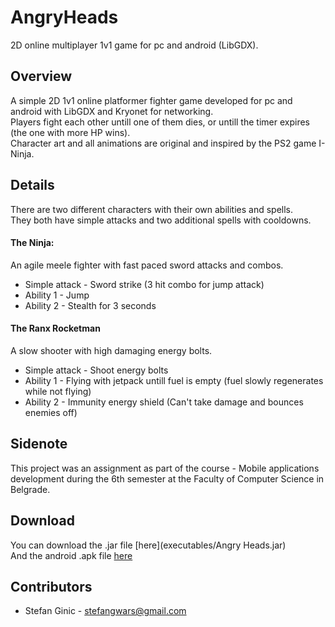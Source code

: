 # AngryHeads
2D online multiplayer 1v1 game for pc and android (LibGDX).

## Overview
A simple 2D 1v1 online platformer fighter game developed for pc and android with LibGDX and Kryonet for networking.<br>
Players fight each other untill one of them dies, or untill the timer expires (the one with more HP wins).<br>
Character art and all animations are original and inspired by the PS2 game I-Ninja.

## Details
There are two different characters with their own abilities and spells.<Br>
They both have simple attacks and two additional spells with cooldowns.<br>
  
#### The Ninja:
An agile meele fighter with fast paced sword attacks and combos.<br>
* Simple attack - Sword strike (3 hit combo for jump attack)
* Ability 1 - Jump
* Ability 2 - Stealth for 3 seconds

#### The Ranx Rocketman
A slow shooter with high damaging energy bolts.
* Simple attack - Shoot energy bolts
* Ability 1 - Flying with jetpack untill fuel is empty (fuel slowly regenerates while not flying)
* Ability 2 - Immunity energy shield (Can't take damage and bounces enemies off)

## Sidenote
This project was an assignment as part of the course - Mobile applications development during the 6th semester at the Faculty of Computer Science in Belgrade.

## Download
You can download the .jar file [here](executables/Angry Heads.jar)<br>
And the android .apk file [here](executables/android-debug.apk)<br>

## Contributors
- Stefan Ginic - <stefangwars@gmail.com>
